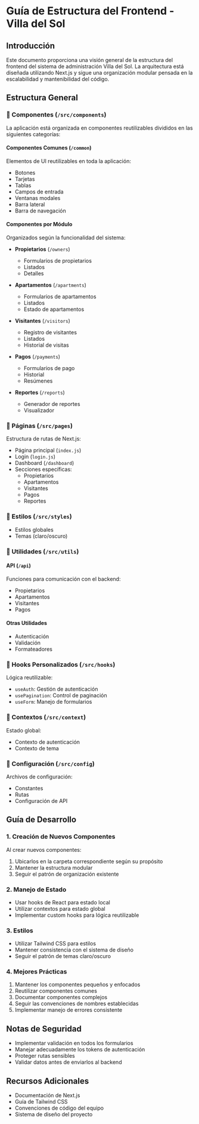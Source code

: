 # Guía de Estructura del Frontend - Villa del Sol

## Introducción

Este documento proporciona una visión general de la estructura del frontend del sistema de administración Villa del Sol. La arquitectura está diseñada utilizando Next.js y sigue una organización modular pensada en la escalabilidad y mantenibilidad del código.

## Estructura General

### 📁 Componentes (`/src/components`)

La aplicación está organizada en componentes reutilizables divididos en las siguientes categorías:

#### Componentes Comunes (`/common`)

Elementos de UI reutilizables en toda la aplicación:

- Botones
- Tarjetas
- Tablas
- Campos de entrada
- Ventanas modales
- Barra lateral
- Barra de navegación

#### Componentes por Módulo

Organizados según la funcionalidad del sistema:

- **Propietarios** (`/owners`)
  - Formularios de propietarios
  - Listados
  - Detalles

- **Apartamentos** (`/apartments`)
  - Formularios de apartamentos
  - Listados
  - Estado de apartamentos

- **Visitantes** (`/visitors`)
  - Registro de visitantes
  - Listados
  - Historial de visitas

- **Pagos** (`/payments`)
  - Formularios de pago
  - Historial
  - Resúmenes

- **Reportes** (`/reports`)
  - Generador de reportes
  - Visualizador

### 📁 Páginas (`/src/pages`)

Estructura de rutas de Next.js:

- Página principal (`index.js`)
- Login (`login.js`)
- Dashboard (`/dashboard`)
- Secciones específicas:
  - Propietarios
  - Apartamentos
  - Visitantes
  - Pagos
  - Reportes

### 📁 Estilos (`/src/styles`)

- Estilos globales
- Temas (claro/oscuro)

### 📁 Utilidades (`/src/utils`)

#### API (`/api`)

Funciones para comunicación con el backend:

- Propietarios
- Apartamentos
- Visitantes
- Pagos

#### Otras Utilidades

- Autenticación
- Validación
- Formateadores

### 📁 Hooks Personalizados (`/src/hooks`)

Lógica reutilizable:

- `useAuth`: Gestión de autenticación
- `usePagination`: Control de paginación
- `useForm`: Manejo de formularios

### 📁 Contextos (`/src/context`)

Estado global:

- Contexto de autenticación
- Contexto de tema

### 📁 Configuración (`/src/config`)

Archivos de configuración:

- Constantes
- Rutas
- Configuración de API

## Guía de Desarrollo

### 1. Creación de Nuevos Componentes

Al crear nuevos componentes:

1. Ubicarlos en la carpeta correspondiente según su propósito
2. Mantener la estructura modular
3. Seguir el patrón de organización existente

### 2. Manejo de Estado

- Usar hooks de React para estado local
- Utilizar contextos para estado global
- Implementar custom hooks para lógica reutilizable

### 3. Estilos

- Utilizar Tailwind CSS para estilos
- Mantener consistencia con el sistema de diseño
- Seguir el patrón de temas claro/oscuro

### 4. Mejores Prácticas

1. Mantener los componentes pequeños y enfocados
2. Reutilizar componentes comunes
3. Documentar componentes complejos
4. Seguir las convenciones de nombres establecidas
5. Implementar manejo de errores consistente

## Notas de Seguridad

- Implementar validación en todos los formularios
- Manejar adecuadamente los tokens de autenticación
- Proteger rutas sensibles
- Validar datos antes de enviarlos al backend

## Recursos Adicionales

- Documentación de Next.js
- Guía de Tailwind CSS
- Convenciones de código del equipo
- Sistema de diseño del proyecto
